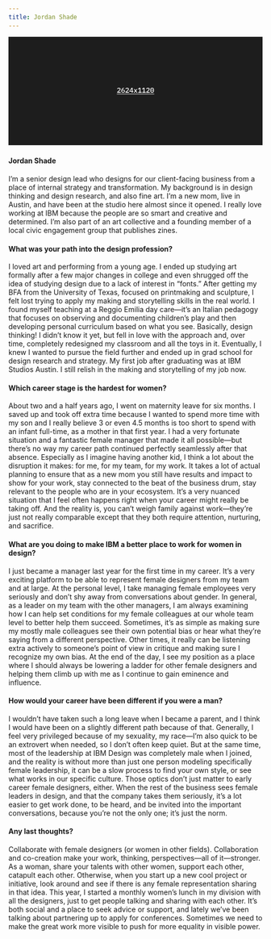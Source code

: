 ```yaml
---
title: Jordan Shade
---
```


<grid classname="background-bleed">
<column lg="16">

![Jordan Shade hero image](placeholder.png)

</column>
</grid>

<grid background="gray-10">
<column md="2" lg="4">

#### Jordan Shade

</column>

<column md="5" lg="8">

<p size="lg">I’m a senior design lead who designs for our client-facing business from a place of internal strategy and transformation. My background is in design thinking and design research, and also fine art. I’m a new mom, live in Austin, and have been at the studio here almost since it opened. I really love working at IBM because the people are so smart and creative and determined. I’m also part of an art collective and a founding member of a local civic engagement group that publishes zines.</p>

</column>
</grid>

<grid background="gray-10">
<column md="2" lg="4">

#### What was your path into the design profession?

</column>

<column md="5" lg="8">

<p size="lg">I loved art and performing from a young age. I ended up studying art formally after a few major changes in college and even shrugged off the idea of studying design due to a lack of interest in “fonts.” After getting my BFA from the University of Texas, focused on printmaking and sculpture, I felt lost trying to apply my making and storytelling skills in the real world. I found myself teaching at a Reggio Emilia day care—it’s an Italian pedagogy that focuses on observing and documenting children’s play and then developing personal curriculum based on what you see. Basically, design thinking! I didn’t know it yet, but fell in love with the approach and, over time, completely redesigned my classroom and all the toys in it. Eventually, I knew I wanted to pursue the field further and ended up in grad school for design research and strategy. My first job after graduating was at IBM Studios Austin. I still relish in the making and storytelling of my job now.</p>

</column>
</grid>

<grid background="gray-10">
<column md="2" lg="4">

#### Which career stage is the hardest for women?

</column>

<column md="5" lg="8">

<p size="lg">About two and a half years ago, I went on maternity leave for six months. I saved up and took off extra time because I wanted to spend more time with my son and I really believe 3 or even 4.5 months is too short to spend with an infant full-time, as a mother in that first year. I had a very fortunate situation and a fantastic female manager that made it all possible—but there’s no way my career path continued perfectly seamlessly after that absence. Especially as I imagine having another kid, I think a lot about the disruption it makes: for me, for my team, for my work. It takes a lot of actual planning to ensure that as a new mom you still have results and impact to show for your work, stay connected to the beat of the business drum, stay relevant to the people who are in your ecosystem. It’s a very nuanced situation that I feel often happens right when your career might really be taking off. And the reality is, you can’t weigh family against work—they’re just not really comparable except that they both require attention, nurturing, and sacrifice.</p>

</column>
</grid>

<grid background="gray-10">
<column md="2" lg="4">

#### What are you doing to make IBM a better place to work for women in design?

</column>

<column md="5" lg="8">

<p size="lg">I just became a manager last year for the first time in my career. It’s a very exciting platform to be able to represent female designers from my team and at large. At the personal level, I take managing female employees very seriously and don’t shy away from conversations about gender. In general, as a leader on my team with the other managers, I am always examining how I can help set conditions for my female colleagues at our whole team level to better help them succeed. Sometimes, it’s as simple as making sure my mostly male colleagues see their own potential bias or hear what they’re saying from a different perspective. Other times, it really can be listening extra actively to someone’s point of view in critique and making sure I recognize my own bias. At the end of the day, I see my position as a place where I should always be lowering a ladder for other female designers and helping them climb up with me as I continue to gain eminence and influence.</p>

</column>
</grid>

<grid background="gray-10">
<column md="2" lg="4">

#### How would your career have been different if you were a man?

</column>

<column md="5" lg="8">

<p size="lg">I wouldn’t have taken such a long leave when I became a parent, and I think I would have been on a slightly different path because of that. Generally, I feel very privileged because of my sexuality, my race—I’m also quick to be an extrovert when needed, so I don’t often keep quiet. But at the same time, most of the leadership at IBM Design was completely male when I joined, and the reality is without more than just one person modeling specifically female leadership, it can be a slow process to find your own style, or see what works in our specific culture. Those optics don’t just matter to early career female designers, either. When the rest of the business sees female leaders in design, and that the company takes them seriously, it’s a lot easier to get work done, to be heard, and be invited into the important conversations, because you’re not the only one; it’s just the norm.</p>

</column>
</grid>

<grid background="gray-10">
<column md="2" lg="4">

#### Any last thoughts?

</column>

<column md="5" lg="8">

<p size="lg">Collaborate with female designers (or women in other fields). Collaboration and co-creation make your work, thinking, perspectives—all of it—stronger. As a woman, share your talents with other women, support each other, catapult each other. Otherwise, when you start up a new cool project or initiative, look around and see if there is any female representation sharing in that idea. This year, I started a monthly women’s lunch in my division with all the designers, just to get people talking and sharing with each other. It’s both social and a place to seek advice or support, and lately we’ve been talking about partnering up to apply for conferences. Sometimes we need to make the great work more visible to push for more equality in visible power.</p>

</column>
</grid>
